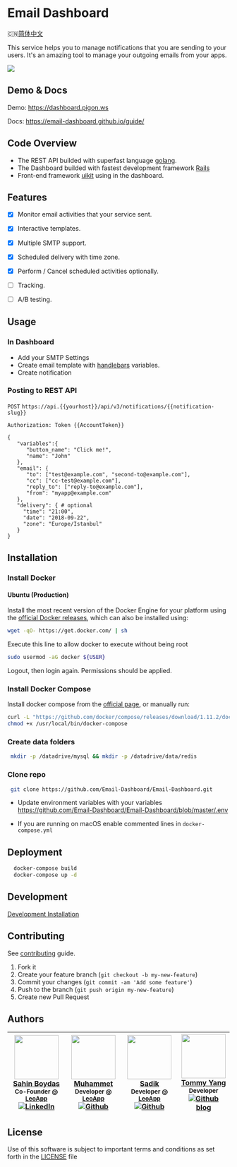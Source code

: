 # Email Dashboard

🇨🇳[简体中文](./README-zh_CN.md)

This service helps you to manage notifications that you are sending to your users. It's an amazing tool to manage your outgoing emails from your apps.

![](https://github.com/Email-Dashboard/Email-Dashboard/blob/master/docs/assets/intro.gif?raw=true)

## Demo & Docs

Demo: https://dashboard.pigon.ws

Docs: https://email-dashboard.github.io/guide/

## Code Overview
* The REST API builded with superfast language [golang](https://github.com/golang/go).
* The Dashboard builded with fastest development framework [Rails](https://github.com/rails/rails)
* Front-end framework [uikit](https://github.com/uikit/uikit) using in the dashboard.


## Features
- [x] Monitor email activities that your service sent.
- [x] Interactive templates.
- [x] Multiple SMTP support.
- [x] Scheduled delivery with time zone.
- [x] Perform / Cancel scheduled activities optionally.
- [ ] Tracking.
- [ ] A/B testing.


## Usage
### In Dashboard
* Add your SMTP Settings
* Create email template with [handlebars](http://handlebarsjs.com/) variables.
* Create notification

### Posting to REST API

`POST` `https://api.{{yourhost}}/api/v3/notifications/{{notification-slug}}`

`Authorization: Token {{AccountToken}}`


```
{
   "variables":{
      "button_name": "Click me!",
      "name": "John"
   },
   "email": {
      "to": ["test@example.com", "second-to@example.com"],
      "cc": ["cc-test@example.com"],
      "reply_to": ["reply-to@example.com"],
      "from": "myapp@example.com"
   },
   "delivery": { # optional
     "time": "21:00",
     "date": "2018-09-22",
     "zone": "Europe/Istanbul"
   }
}
```

## Installation

### Install Docker

#### Ubuntu (Production)
Install the most recent version of the Docker Engine for your platform using the [official Docker releases](http://docs.docker.com/engine/installation/), which can also be installed using:

```bash
wget -qO- https://get.docker.com/ | sh
```

Execute this line to allow docker to execute without being root
```bash
sudo usermod -aG docker ${USER}
```
Logout, then login again. Permissions should be applied.

### Install Docker Compose
Install docker compose from the [official page](https://docs.docker.com/compose/install/), or manually run:

```bash
curl -L "https://github.com/docker/compose/releases/download/1.11.2/docker-compose-$(uname -s)-$(uname -m)" -o /usr/local/bin/docker-compose
chmod +x /usr/local/bin/docker-compose
```

### Create data folders

```bash
 mkdir -p /datadrive/mysql && mkdir -p /datadrive/data/redis
```

### Clone repo

```bash
 git clone https://github.com/Email-Dashboard/Email-Dashboard.git
```

* Update environment variables with your variables https://github.com/Email-Dashboard/Email-Dashboard/blob/master/.env

* If you are running on macOS enable commented lines in `docker-compose.yml`

## Deployment

```bash
  docker-compose build
  docker-compose up -d
```

## Development
[Development Installation](https://email-dashboard.github.io/guide/development.html)

## Contributing
See [contributing](https://email-dashboard.readthedocs.io/en/latest/Contributing/) guide.

1. Fork it
2. Create your feature branch (`git checkout -b my-new-feature`)
3. Commit your changes (`git commit -am 'Add some feature'`)
4. Push to the branch (`git push origin my-new-feature`)
5. Create new Pull Request

## Authors
| [<img src="https://pbs.twimg.com/profile_images/508440350495485952/U1VH52UZ_200x200.jpeg" width="100px;"/>](https://twitter.com/sahinboydas) <br/> [Sahin Boydas](https://twitter.com/sahinboydas)<br/><sub>Co-Founder @ [LeoApp](https://leoapp.com)</sub><br/> [![LinkedIn][1.1]][1] | [<img src="https://avatars1.githubusercontent.com/u/989759?s=460&v=4" width="100px;"/>](https://github.com/muhammet) <br/>[Muhammet](https://github.com/muhammet)<br/><sub>Developer @ [LeoApp](https://leoapp.com)</sub><br/> [![Github][2.1]][2] | [<img src="https://avatars1.githubusercontent.com/u/8470005?s=460&v=4" width="100px;"/>](https://github.com/sadikay)  <br/>[Sadik](https://github.com/sadikay)<br/><sub>Developer @ [LeoApp](http://leoapp.com)</sub><br/> [![Github][3.1]][3] | [<img src="https://avatars0.githubusercontent.com/u/7591815?s=460&v=4" width="100px;"/>](http://blog.tommyyang.cn/) <br/> [Tommy Yang](https://github.com/joyang1)<br/><sub>Developer</sub><br/> [![Github][4.1]][4] [blog](https://blog.tommyyang.cn)
| - | - | - | - |

[1.1]: https://www.kingsfund.org.uk/themes/custom/kingsfund/dist/img/svg/sprite-icon-linkedin.svg (linkedin icon)
[1]: https://www.linkedin.com/in/sahinboydas
[2.1]: http://i.imgur.com/9I6NRUm.png (github.com/muhammet)
[2]: http://www.github.com/muhammet
[3.1]: http://i.imgur.com/9I6NRUm.png (github.com/sadikay)
[3]: http://www.github.com/sadikay

[4.1]: http://i.imgur.com/9I6NRUm.png (github.com/joyang1)
[4]: http://www.github.com/joyang1

[5.1]: Blog
[5]: https://blog.tommyyang.cn

## License

Use of this software is subject to important terms and conditions as set forth in the [LICENSE](LICENSE) file
